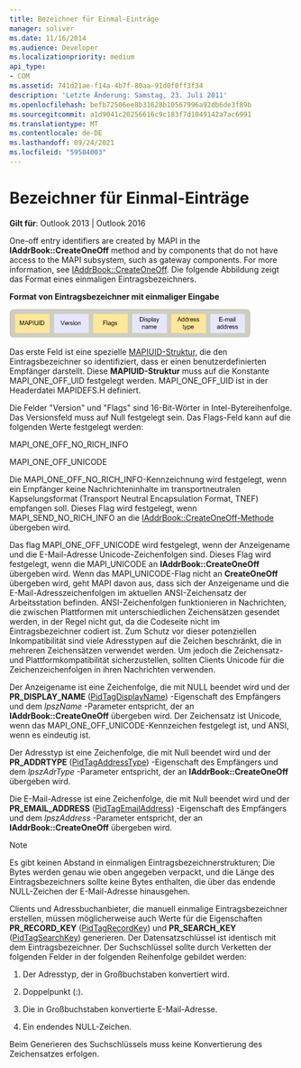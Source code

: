 ```yaml
---
title: Bezeichner für Einmal-Einträge
manager: soliver
ms.date: 11/16/2014
ms.audience: Developer
ms.localizationpriority: medium
api_type:
- COM
ms.assetid: 741d21ae-f14a-4b7f-80aa-91d0f0ff3f34
description: 'Letzte Änderung: Samstag, 23. Juli 2011'
ms.openlocfilehash: befb72506ee8b31628b10567996a92db6de3f89b
ms.sourcegitcommit: a1d9041c20256616c9c183f7d1049142a7ac6991
ms.translationtype: MT
ms.contentlocale: de-DE
ms.lasthandoff: 09/24/2021
ms.locfileid: "59584003"
---
```

# <a name="one-off-entry-identifiers"></a>Bezeichner für Einmal-Einträge
  
**Gilt für**: Outlook 2013 | Outlook 2016 
  
One-off entry identifiers are created by MAPI in the **IAddrBook::CreateOneOff** method and by components that do not have access to the MAPI subsystem, such as gateway components. For more information, see [IAddrBook::CreateOneOff](iaddrbook-createoneoff.md). Die folgende Abbildung zeigt das Format eines einmaligen Eintragsbezeichners.
  
**Format von Eintragsbezeichner mit einmaliger Eingabe**
  
![Format von Eintragsbezeichner mit einmaliger Eingabe](media/amapi_69.gif "Format von Eintragsbezeichner mit einmaliger Eingabe")
  
Das erste Feld ist eine spezielle [MAPIUID-Struktur,](mapiuid.md) die den Eintragsbezeichner so identifiziert, dass er einen benutzerdefinierten Empfänger darstellt. Diese **MAPIUID-Struktur** muss auf die Konstante MAPI_ONE_OFF_UID festgelegt werden. MAPI_ONE_OFF_UID ist in der Headerdatei MAPIDEFS.H definiert. 
  
Die Felder "Version" und "Flags" sind 16-Bit-Wörter in Intel-Bytereihenfolge. Das Versionsfeld muss auf Null festgelegt sein. Das Flags-Feld kann auf die folgenden Werte festgelegt werden:
  
MAPI_ONE_OFF_NO_RICH_INFO
  
MAPI_ONE_OFF_UNICODE
  
Die MAPI_ONE_OFF_NO_RICH_INFO-Kennzeichnung wird festgelegt, wenn ein Empfänger keine Nachrichteninhalte im transportneutralen Kapselungsformat (Transport Neutral Encapsulation Format, TNEF) empfangen soll. Dieses Flag wird festgelegt, wenn MAPI_SEND_NO_RICH_INFO an die [IAddrBook::CreateOneOff-Methode](iaddrbook-createoneoff.md) übergeben wird. 
  
Das flag MAPI_ONE_OFF_UNICODE wird festgelegt, wenn der Anzeigename und die E-Mail-Adresse Unicode-Zeichenfolgen sind. Dieses Flag wird festgelegt, wenn die MAPI_UNICODE an **IAddrBook::CreateOneOff** übergeben wird. Wenn das MAPI_UNICODE-Flag nicht an **CreateOneOff** übergeben wird, geht MAPI davon aus, dass sich der Anzeigename und die E-Mail-Adresszeichenfolgen im aktuellen ANSI-Zeichensatz der Arbeitsstation befinden. ANSI-Zeichenfolgen funktionieren in Nachrichten, die zwischen Plattformen mit unterschiedlichen Zeichensätzen gesendet werden, in der Regel nicht gut, da die Codeseite nicht im Eintragsbezeichner codiert ist. Zum Schutz vor dieser potenziellen Inkompatibilität sind viele Adresstypen auf die Zeichen beschränkt, die in mehreren Zeichensätzen verwendet werden. Um jedoch die Zeichensatz- und Plattformkompatibilität sicherzustellen, sollten Clients Unicode für die Zeichenzeichenfolgen in ihren Nachrichten verwenden.
  
Der Anzeigename ist eine Zeichenfolge, die mit NULL beendet wird und der **PR_DISPLAY_NAME** ([PidTagDisplayName](pidtagdisplayname-canonical-property.md)) -Eigenschaft des Empfängers und dem  _lpszName_ -Parameter entspricht, der an **IAddrBook::CreateOneOff** übergeben wird. Der Zeichensatz ist Unicode, wenn das MAPI_ONE_OFF_UNICODE-Kennzeichen festgelegt ist, und ANSI, wenn es eindeutig ist. 
  
Der Adresstyp ist eine Zeichenfolge, die mit Null beendet wird und der **PR_ADDRTYPE** ([PidTagAddressType](pidtagaddresstype-canonical-property.md)) -Eigenschaft des Empfängers und dem  _lpszAdrType_ -Parameter entspricht, der an **IAddrBook::CreateOneOff** übergeben wird. 
  
Die E-Mail-Adresse ist eine Zeichenfolge, die mit Null beendet wird und der **PR_EMAIL_ADDRESS** ([PidTagEmailAddress](pidtagemailaddress-canonical-property.md)) -Eigenschaft des Empfängers und dem  _lpszAddress_ -Parameter entspricht, der an **IAddrBook::CreateOneOff** übergeben wird. 
  
> [!NOTE]
> Es gibt keinen Abstand in einmaligen Eintragsbezeichnerstrukturen; Die Bytes werden genau wie oben angegeben verpackt, und die Länge des Eintragsbezeichners sollte keine Bytes enthalten, die über das endende NULL-Zeichen der E-Mail-Adresse hinausgehen. 
  
Clients und Adressbuchanbieter, die manuell einmalige Eintragsbezeichner erstellen, müssen möglicherweise auch Werte für die Eigenschaften **PR_RECORD_KEY** ([PidTagRecordKey](pidtagrecordkey-canonical-property.md)) und **PR_SEARCH_KEY** ([PidTagSearchKey](pidtagsearchkey-canonical-property.md)) generieren. Der Datensatzschlüssel ist identisch mit dem Eintragsbezeichner. Der Suchschlüssel sollte durch Verketten der folgenden Felder in der folgenden Reihenfolge gebildet werden:
  
1. Der Adresstyp, der in Großbuchstaben konvertiert wird.
    
2. Doppelpunkt (:).
    
3. Die in Großbuchstaben konvertierte E-Mail-Adresse.
    
4. Ein endendes NULL-Zeichen.
    
Beim Generieren des Suchschlüssels muss keine Konvertierung des Zeichensatzes erfolgen.
  

